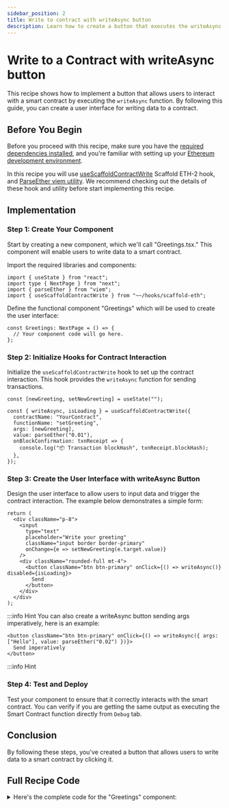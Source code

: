 ```yaml
---
sidebar_position: 2
title: Write to contract with writeAsync button
description: Learn how to create a button that executes the writeAsync function to interact with a smart contract.
---
```


# Write to a Contract with writeAsync button

This recipe shows how to implement a button that allows users to interact with a smart contract by executing the `writeAsync` function. By following this guide, you can create a user interface for writing data to a contract.

## Before You Begin

Before you proceed with this recipe, make sure you have the [required dependencies installed](/quick-start/installation), and you're familiar with setting up your [Ethereum development environment](/quick-start/environment).

In this recipe you will use [useScaffoldContractWrite](/hooks/useScaffoldContractWrite) Scaffold ETH-2 hook, and [ParseEther viem utility](https://viem.sh/docs/utilities/parseEther.html#parseether). We recommend checking out the details of these hook and utility before start implementing this recipe.

## Implementation

### Step 1: Create Your Component

Start by creating a new component, which we'll call "Greetings.tsx." This component will enable users to write data to a smart contract.

Import the required libraries and components:

```tsx
import { useState } from "react";
import type { NextPage } from "next";
import { parseEther } from "viem";
import { useScaffoldContractWrite } from "~~/hooks/scaffold-eth";
```

Define the functional component "Greetings" which will be used to create the user interface:

```tsx
const Greetings: NextPage = () => {
  // Your component code will go here.
};
```

### Step 2: Initialize Hooks for Contract Interaction

Initialize the `useScaffoldContractWrite` hook to set up the contract interaction. This hook provides the `writeAsync` function for sending transactions.

```tsx
const [newGreeting, setNewGreeting] = useState("");

const { writeAsync, isLoading } = useScaffoldContractWrite({
  contractName: "YourContract",
  functionName: "setGreeting",
  args: [newGreeting],
  value: parseEther("0.01"),
  onBlockConfirmation: txnReceipt => {
    console.log("📦 Transaction blockHash", txnReceipt.blockHash);
  },
});
```

### Step 3: Create the User Interface with writeAsync Button

Design the user interface to allow users to input data and trigger the contract interaction. The example below demonstrates a simple form:

```tsx
return (
  <div className="p-8">
    <input
      type="text"
      placeholder="Write your greeting"
      className="input border border-primary"
      onChange={e => setNewGreeting(e.target.value)}
    />
    <div className="rounded-full mt-4">
      <button className="btn btn-primary" onClick={() => writeAsync()} disabled={isLoading}>
        Send
      </button>
    </div>
  </div>
);
```

:::info Hint
You can also create a writeAsync button sending args imperatively, here is an example:

```tsx
<button className="btn btn-primary" onClick={() => writeAsync({ args: ["Hello"], value: parseEther("0.02") })}>
  Send imperatively
</button>
```

:::info Hint

### Step 4: Test and Deploy

Test your component to ensure that it correctly interacts with the smart contract. You can verify if you are getting the same output as executing the Smart Contract function directly from `Debug` tab.

## Conclusion

By following these steps, you've created a button that allows users to write data to a smart contract by clicking it.

## Full Recipe Code

<details>
  <summary>Here's the complete code for the "Greetings" component:</summary>

```tsx
import { useState } from "react";
import type { NextPage } from "next";
import { parseEther } from "viem";
import { useScaffoldContractWrite } from "~~/hooks/scaffold-eth";

const Greetings: NextPage = () => {
  const [newGreeting, setNewGreeting] = useState("");

  const { writeAsync, isLoading } = useScaffoldContractWrite({
    contractName: "YourContract",
    functionName: "setGreeting",
    args: [newGreeting],
    value: parseEther("0.01"),
    onBlockConfirmation: txnReceipt => {
      console.log("📦 Transaction blockHash", txnReceipt.blockHash);
    },
  });

  return (
    <div className="p-8">
      <input
        type="text"
        placeholder="Write your greeting"
        className="input border border-primary"
        onChange={e => setNewGreeting(e.target.value)}
      />
      <div className="rounded-full mt-4">
        <button className="btn btn-primary" onClick={() => writeAsync()} disabled={isLoading}>
          Send
        </button>
      </div>
    </div>
  );
};
export default Greetings;
```

</details>
